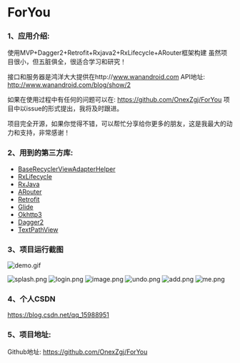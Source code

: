 # ForYou
### 1、应用介绍:

使用MVP+Dagger2+Retrofit+Rxjava2+RxLifecycle+ARouter框架构建
虽然项目很小，但五脏俱全，很适合学习和研究！

接口和服务器是鸿洋大大提供在http://www.wanandroid.com
API地址: http://www.wanandroid.com/blog/show/2

如果在使用过程中有任何的问题可以在: https://github.com/OnexZgj/ForYou
项目中以issue的形式提出，我将及时跟进。

项目完全开源，如果你觉得不错，可以帮忙分享给你更多的朋友，这是我最大的动力和支持，非常感谢！
### 2、用到的第三方库:
 - [BaseRecyclerViewAdapterHelper](https://github.com/CymChad/BaseRecyclerViewAdapterHelper)
- [RxLifecycle](https://github.com/trello/RxLifecycle)
- [RxJava](https://github.com/ReactiveX/RxJava)
- [ARouter](https://www.jianshu.com/p/5f12fa448092)
- [Retrofit](https://github.com/square/retrofit)
- [Glide](https://github.com/bumptech/glide)
- [Okhttp3](https://github.com/square/okhttp)
- [Dagger2](https://github.com/google/dagger)
- [TextPathView](https://github.com/totond/TextPathView)

### 3、项目运行截图
![demo.gif](https://upload-images.jianshu.io/upload_images/5249989-e43b0f1a6917186b.gif?imageMogr2/auto-orient/strip)

![splash.png](https://upload-images.jianshu.io/upload_images/5249989-838b1dfae5ef51fc.png?imageMogr2/auto-orient/strip%7CimageView2/2/w/1240)
![login.png](https://upload-images.jianshu.io/upload_images/5249989-dba29b7a13b80222.png?imageMogr2/auto-orient/strip%7CimageView2/2/w/1240)
![image.png](https://upload-images.jianshu.io/upload_images/5249989-6420858b88e870e8.png?imageMogr2/auto-orient/strip%7CimageView2/2/w/1240)
![undo.png](https://upload-images.jianshu.io/upload_images/5249989-503bab3a31409a74.png?imageMogr2/auto-orient/strip%7CimageView2/2/w/1240)
![add.png](https://upload-images.jianshu.io/upload_images/5249989-4ccb0533b22d689c.png?imageMogr2/auto-orient/strip%7CimageView2/2/w/1240)
![me.png](https://upload-images.jianshu.io/upload_images/5249989-2361888b72d89bdf.png?imageMogr2/auto-orient/strip%7CimageView2/2/w/1240)
### 4、个人CSDN
https://blog.csdn.net/qq_15988951
### 5、项目地址:
Github地址: https://github.com/OnexZgj/ForYou
